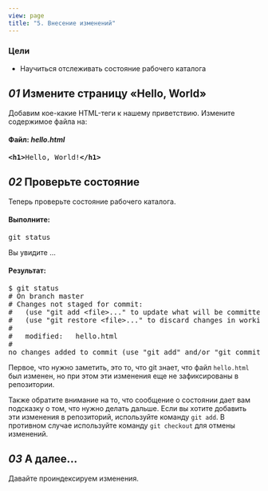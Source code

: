 ```yaml
---
view: page
title: "5. Внесение изменений"
---
```


<h3>Цели</h3>

<ul><li>Научиться отслеживать состояние рабочего каталога</li></ul>

<h2><em>01</em> Измените страницу «Hello, World»</h2>

<p>Добавим кое-какие HTML-теги к нашему приветствию. Измените содержимое файла на:</p>

<h4 class="h4-pre">Файл: <em style="text-transform: none">hello.html</em></h4>

<pre class="file"><strong>&lt;h1&gt;</strong>Hello, World!<strong>&lt;/h1&gt;</strong></pre>

<h2><em>02</em> Проверьте состояние</h2>

<p>Теперь проверьте состояние рабочего каталога.</p>

<h4 class="h4-pre">Выполните:</h4>

<pre class="instructions">git status</pre>

<p>Вы увидите …</p>

<h4 class="h4-pre">Результат:</h4>

<pre class="sample">$ git status
# On branch master
# Changes not staged for commit:
#   (use "git add &lt;file&gt;..." to update what will be committed)
#   (use "git restore &lt;file&gt;..." to discard changes in working directory)
#
#	modified:   hello.html
#
no changes added to commit (use "git add" and/or "git commit -a")</pre>

<p>Первое, что нужно заметить, это то, что git знает, что файл <code>hello.html</code> был изменен, но при этом эти изменения еще не зафиксированы в репозитории.</p>

<p>Также обратите внимание на то, что сообщение о состоянии дает вам подсказку о том, что нужно делать дальше. Если вы хотите добавить эти изменения в репозиторий, используйте команду <code>git add</code>. В противном случае используйте команду <code>git сheckout</code> для отмены изменений.</p>

<h2><em>03</em> А далее...</h2>

<p>Давайте проиндексируем изменения.</p>
